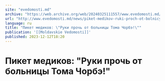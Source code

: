 ```yaml
---
site: "evedomosti.md"
archive: "https://web.archive.org/web/20240325111557/www.evedomosti.md/news/piket-medikov-ruki-proch-ot-bolnicy-toma-chorbe"
url: "http://www.evedomosti.md/news/piket-medikov-ruki-proch-ot-bolnicy-toma-chorbe"
language: ru
title: "Пикет медиков: \"Руки прочь от больницы Тома Чорбэ!\""
publication: '[[Moldavskie Vedomosti]]'
published: 2023-12-12T18:20
---
```


# Пикет медиков: "Руки прочь от больницы Тома Чорбэ!"

